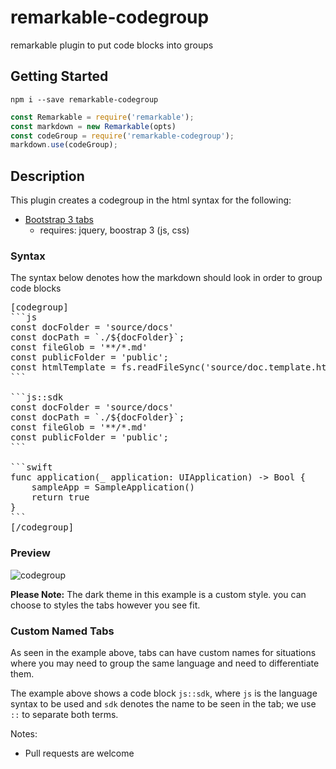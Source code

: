 # remarkable-codegroup
remarkable plugin to put code blocks into groups

## Getting Started

```shell
npm i --save remarkable-codegroup
```

```js
const Remarkable = require('remarkable');
const markdown = new Remarkable(opts)
const codeGroup = require('remarkable-codegroup');
markdown.use(codeGroup);
```

## Description

This plugin creates a codegroup in the html syntax for the following: 
- [Bootstrap 3 tabs](https://getbootstrap.com/docs/3.3/javascript/#tabs) 
    - requires: jquery, boostrap 3 (js, css)


### Syntax 

The syntax below denotes how the markdown should look in order to group code blocks

<pre>
[codegroup]    
```js
const docFolder = 'source/docs'
const docPath = `./${docFolder}`;
const fileGlob = '**/*.md'
const publicFolder = 'public';
const htmlTemplate = fs.readFileSync('source/doc.template.html', 'utf8')
```
    
```js::sdk
const docFolder = 'source/docs'
const docPath = `./${docFolder}`;
const fileGlob = '**/*.md'
const publicFolder = 'public';
```
    
```swift
func application(_ application: UIApplication) -> Bool {
    sampleApp = SampleApplication()
    return true
}
```
[/codegroup]
</pre>

### Preview

![codegroup](https://i.imgur.com/YJAwalP.png)

**Please Note:** The dark theme in this example is a custom style. you can choose to styles the tabs however you see fit.

### Custom Named Tabs

As seen in the example above, tabs can have custom names for situations where you may need to group the same language and need to differentiate them.

The example above shows a code block `js::sdk`, where `js` is the language syntax to be used and `sdk` denotes the name to be seen in the tab; we use `::` to separate both terms.


Notes:
- Pull requests are welcome




